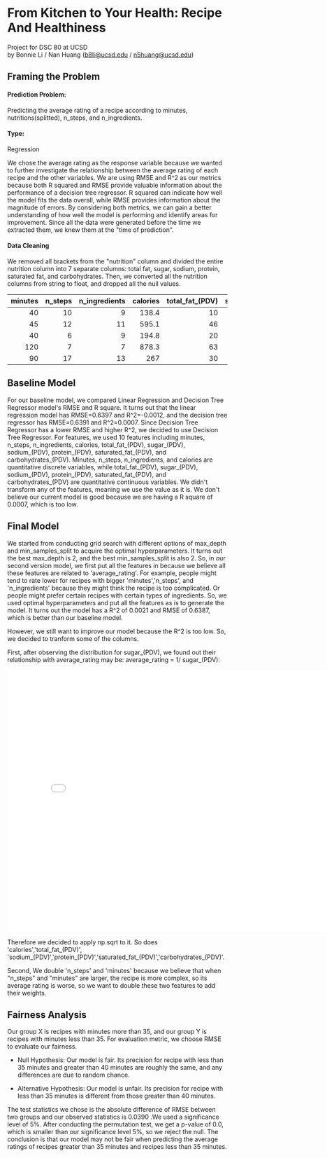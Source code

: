 # From Kitchen to Your Health: Recipe And Healthiness
Project for DSC 80 at UCSD \
by Bonnie Li / Nan Huang (b8li@ucsd.edu / n5huang@ucsd.edu)

## Framing the Problem

#### Prediction Problem: 
Predicting the average rating of a recipe according to minutes, nutritions(splitted), n_steps, and n_ingredients. 

#### Type:
Regression

We chose the average rating as the response variable because we wanted to further investigate the relationship between the average rating of each recipe and the other variables. We are using RMSE and R^2 as our metrics because both R squared and RMSE provide valuable information about the performance of a decision tree regressor. R squared can indicate how well the model fits the data overall, while RMSE provides information about the magnitude of errors. By considering both metrics, we can gain a better understanding of how well the model is performing and identify areas for improvement.
Since all the data were generated before the time we extracted them, we knew them at the "time of prediction".

#### Data Cleaning
We removed all brackets from the "nutrition" column and divided the entire nutrition column into 7 separate columns: total fat, sugar, sodium, protein, saturated fat, and carbohydrates. Then, we converted all the nutrition columns from string to float, and dropped all the null values.

|   minutes |   n_steps |   n_ingredients |   calories |   total_fat_(PDV) |   sugar_(PDV) |   sodium_(PDV) |   protein_(PDV) |   saturated_fat_(PDV) |   carbohydrates_(PDV) |   average_rating |
|----------:|----------:|----------------:|-----------:|------------------:|--------------:|---------------:|----------------:|----------------------:|----------------------:|-----------------:|
|        40 |        10 |               9 |      138.4 |                10 |            50 |              3 |               3 |                    19 |                     6 |                4 |
|        45 |        12 |              11 |      595.1 |                46 |           211 |             22 |              13 |                    51 |                    26 |                5 |
|        40 |         6 |               9 |      194.8 |                20 |             6 |             32 |              22 |                    36 |                     3 |                5 |
|       120 |         7 |               7 |      878.3 |                63 |           326 |             13 |              20 |                   123 |                    39 |                5 |
|        90 |        17 |              13 |      267   |                30 |            12 |             12 |              29 |                    48 |                     2 |                5 |


## Baseline Model

For our baseline model, we compared Linear Regression and Decision Tree Regressor model's RMSE and R square. It turns out that the linear regression model has RMSE=0.6397 and R^2=-0.0012, and the decision tree regressor has RMSE=0.6391 and R^2=0.0007. Since Decision Tree Regressor has a lower RMSE and higher R^2, we decided to use Decision Tree Regressor. For features, we used 10 features including minutes,	n_steps, n_ingredients,	calories,	total_fat_(PDV), sugar_(PDV), sodium_(PDV), protein_(PDV), saturated_fat_(PDV), and carbohydrates_(PDV). Minutes,	n_steps, n_ingredients,	and calories are quantitative discrete variables, while total_fat_(PDV), sugar_(PDV), sodium_(PDV), protein_(PDV), saturated_fat_(PDV), and carbohydrates_(PDV) are quantitative continuous variables. We didn't transform any of the features, meaning we use the value as it is. We don't believe our current model is good because we are having a R square of 0.0007, which is too low.



## Final Model
We started from conducting grid search with different options of max_depth and min_samples_split to acquire the optimal hyperparameters. It turns out the best max_depth is 2, and the best min_samples_split is also 2. So, in our second version model, we first put all the features in because we believe all these features are related to 'average_rating'. For example, people might tend to rate lower for recipes with bigger 'minutes','n_steps', and 'n_ingredients' because they might think the recipe is too complicated. Or people might prefer certain recipes with certain types of ingredients. So, we used optimal hyperparameters and put all the features as is to generate the model. It turns out the model has a R^2 of 0.0021 and RMSE of 0.6387, which is better than our baseline model. 

However, we still want to improve our model because the R^2 is too low. So, we decided to tranform some of the columns. 

First, after observing the distribution for sugar_(PDV), we found out their relationship with average_rating may be: average_rating = 1/ sugar_(PDV): 

<iframe src="assets/sugar_(PDV)-vs-proportional-average-rating.html" width=800 height=600 frameBorder=0></iframe>


Therefore we decided to apply np.sqrt to it. So does 'calories','total_fat_(PDV)', 'sodium_(PDV)','protein_(PDV)','saturated_fat_(PDV)','carbohydrates_(PDV)'.

Second, We double 'n_steps' and 'minutes' because we believe that when "n_steps" and "minutes" are larger, the recipe is more complex, so its average rating is worse, so we want to double these two features to add their weights. 


## Fairness Analysis

Our group X is recipes with minutes more than 35, and our group Y is recipes with minutes less than 35. For evaluation metric, we choose RMSE to evaluate our fairness. 

- Null Hypothesis: Our model is fair. Its precision for recipe with less than 35 minutes and greater than 40 minutes are roughly the same, and any differences are due to random chance.

- Alternative Hypothesis: Our model is unfair. Its precision for recipe with less than 35 minutes is different from those greater than 40 minutes.

The test statistics we chose is the absolute difference of RMSE between two groups and our observed statistics is 0.0390 .We used a significance level of 5%. After conducting the permutation test, we get a p-value of 0.0, which is smaller than our significance level 5%, so we reject the null. The conclusion is that our model may not be fair when predicting the average ratings of recipes greater than 35 minutes and recipes less than 35 minutes.

